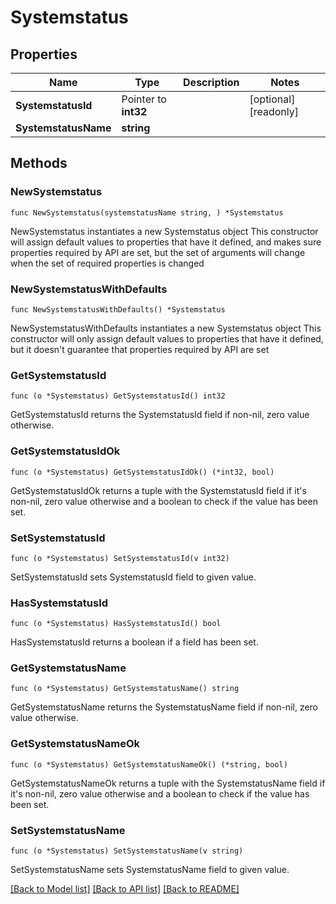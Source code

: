 # Systemstatus

## Properties

Name | Type | Description | Notes
------------ | ------------- | ------------- | -------------
**SystemstatusId** | Pointer to **int32** |  | [optional] [readonly] 
**SystemstatusName** | **string** |  | 

## Methods

### NewSystemstatus

`func NewSystemstatus(systemstatusName string, ) *Systemstatus`

NewSystemstatus instantiates a new Systemstatus object
This constructor will assign default values to properties that have it defined,
and makes sure properties required by API are set, but the set of arguments
will change when the set of required properties is changed

### NewSystemstatusWithDefaults

`func NewSystemstatusWithDefaults() *Systemstatus`

NewSystemstatusWithDefaults instantiates a new Systemstatus object
This constructor will only assign default values to properties that have it defined,
but it doesn't guarantee that properties required by API are set

### GetSystemstatusId

`func (o *Systemstatus) GetSystemstatusId() int32`

GetSystemstatusId returns the SystemstatusId field if non-nil, zero value otherwise.

### GetSystemstatusIdOk

`func (o *Systemstatus) GetSystemstatusIdOk() (*int32, bool)`

GetSystemstatusIdOk returns a tuple with the SystemstatusId field if it's non-nil, zero value otherwise
and a boolean to check if the value has been set.

### SetSystemstatusId

`func (o *Systemstatus) SetSystemstatusId(v int32)`

SetSystemstatusId sets SystemstatusId field to given value.

### HasSystemstatusId

`func (o *Systemstatus) HasSystemstatusId() bool`

HasSystemstatusId returns a boolean if a field has been set.

### GetSystemstatusName

`func (o *Systemstatus) GetSystemstatusName() string`

GetSystemstatusName returns the SystemstatusName field if non-nil, zero value otherwise.

### GetSystemstatusNameOk

`func (o *Systemstatus) GetSystemstatusNameOk() (*string, bool)`

GetSystemstatusNameOk returns a tuple with the SystemstatusName field if it's non-nil, zero value otherwise
and a boolean to check if the value has been set.

### SetSystemstatusName

`func (o *Systemstatus) SetSystemstatusName(v string)`

SetSystemstatusName sets SystemstatusName field to given value.



[[Back to Model list]](../README.md#documentation-for-models) [[Back to API list]](../README.md#documentation-for-api-endpoints) [[Back to README]](../README.md)


